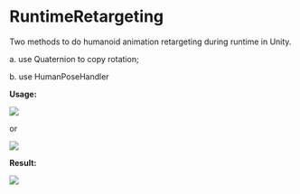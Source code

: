 # RuntimeRetargeting


Two methods to do humanoid animation retargeting during runtime in Unity.


a. use Quaternion to copy rotation;


b. use HumanPoseHandler


**Usage:**


![](https://imgur.com/yuH8IwG)

or

![](https://imgur.com/BLYsEIZ)


**Result:**


![](https://imgur.com/osXdz8Y)

